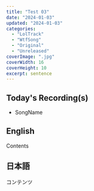 ```yaml
---
title: "Test 03"
date: "2024-01-03"
updated: "2024-01-03"
categories:
  - "LolTrack"
  - "WtfSong"
  - "Original"
  - "Unreleased"
coverImage: ".jpg"
coverWidth: 16
coverHeight: 10
excerpt: sentence
---
```


<script>
    import AudioClip from '$lib/components/AudioClip.svelte'
</script>

## Today's Recording(s)
- SongName
<AudioClip fileName=".mp3" />

## English
Contents

## 日本語
コンテンツ
